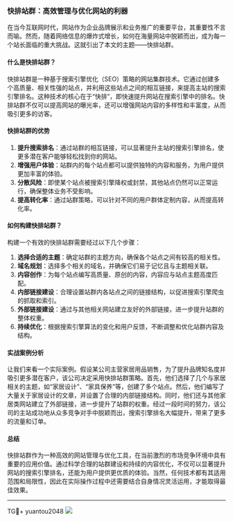 ### 快排站群：高效管理与优化网站的利器

在当今互联网时代，网站作为企业品牌展示和业务推广的重要平台，其重要性不言而喻。然而，随着网络信息的爆炸式增长，如何在海量网站中脱颖而出，成为每一个站长面临的重大挑战。这就引出了本文的主题——快排站群。

#### 什么是快排站群？

快排站群是一种基于搜索引擎优化（SEO）策略的网站集群技术。它通过创建多个高质量、相关性强的站点，并利用这些站点之间的相互链接，来提高主站的搜索引擎排名。这种技术的核心在于“快排”，即快速提升网站在搜索引擎中的排名。快排站群不仅可以提高网站的曝光率，还可以增强网站内容的多样性和丰富度，从而吸引更多的访客。

#### 快排站群的优势

1. **提升搜索排名**：通过站群的相互链接，可以显著提升主站的搜索引擎排名，使更多潜在客户能够轻松找到你的网站。
2. **增强用户体验**：站群内的每个站点都可以提供独特的内容和服务，为用户提供更加丰富的体验。
3. **分散风险**：即使某个站点被搜索引擎降权或封禁，其他站点仍然可以正常运行，确保整体业务不受影响。
4. **提高转化率**：通过站群策略，可以针对不同的用户群体定制内容，从而提高转化率。

#### 如何构建快排站群？

构建一个有效的快排站群需要经过以下几个步骤：

1. **选择合适的主题**：确定站群的主题方向，确保各个站点之间有较高的相关性。
2. **域名规划**：选择多个相关的域名，并确保它们易于记忆且与主题相关联。
3. **内容创作**：为每个站点编写高质量、原创的内容，内容应与站点主题高度匹配。
4. **内部链接建设**：合理设置站群内各站点之间的链接结构，以促进搜索引擎爬虫的抓取和索引。
5. **外部链接建设**：通过与其他相关网站建立友好的外部链接，进一步提升站群的整体权重。
6. **持续优化**：根据搜索引擎算法的变化和用户反馈，不断调整和优化站群内容及结构。

#### 实战案例分析

让我们来看一个实际案例。假设某公司主营家居用品销售，为了提升品牌知名度并吸引更多潜在客户，该公司决定采用快排站群策略。首先，他们选择了几个与家居相关的主题，如“家居设计”、“家具保养”等，创建了多个站点。然后，他们编写了大量关于家居设计的文章，并设置了合理的内部链接结构。同时，他们还与其他家居类网站建立了外部链接，进一步提升了站群的权重。经过一段时间的努力，该公司的主站成功地从众多竞争对手中脱颖而出，搜索引擎排名大幅提升，带来了更多的流量和订单。

#### 总结

快排站群作为一种高效的网站管理与优化工具，在当前激烈的市场竞争环境中具有重要的应用价值。通过科学合理的站群建设和持续的内容优化，不仅可以显著提升网站的搜索引擎排名，还能为用户提供更优质的体验。当然，任何技术都有其适用范围和局限性，因此在实际操作过程中还需要结合自身情况灵活运用，才能取得最佳效果。

---

TG💪+ yuantou2048  ![](https://github.com/user-attachments/assets/42a5a4a5-fea9-4a1d-8aa0-73e57e430cca)